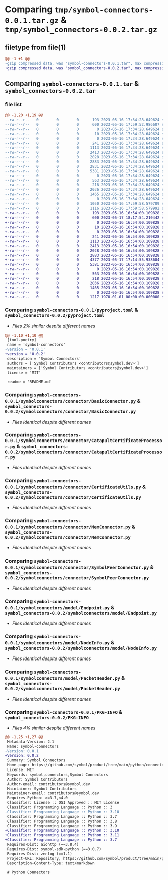 # Comparing `tmp/symbol-connectors-0.0.1.tar.gz` & `tmp/symbol_connectors-0.0.2.tar.gz`

## filetype from file(1)

```diff
@@ -1 +1 @@
-gzip compressed data, was "symbol-connectors-0.0.1.tar", max compression
+gzip compressed data, was "symbol_connectors-0.0.2.tar", max compression
```

## Comparing `symbol-connectors-0.0.1.tar` & `symbol_connectors-0.0.2.tar`

### file list

```diff
@@ -1,20 +1,19 @@
--rw-r--r--   0        0        0      193 2023-05-16 17:34:28.649624 symbol-connectors-0.0.1/README.md
--rw-r--r--   0        0        0      600 2023-05-16 17:59:52.986607 symbol-connectors-0.0.1/pyproject.toml
--rw-r--r--   0        0        0        0 2023-05-16 17:34:28.649624 symbol-connectors-0.0.1/symbolconnectors/__init__.py
--rw-r--r--   0        0        0       10 2023-05-16 17:34:28.649624 symbol-connectors-0.0.1/symbolconnectors/bindings/.gitignore
--rw-r--r--   0        0        0        0 2023-05-16 17:34:28.649624 symbol-connectors-0.0.1/symbolconnectors/bindings/__init__.py
--rw-r--r--   0        0        0      241 2023-05-16 17:34:28.649624 symbol-connectors-0.0.1/symbolconnectors/bindings/openssl.py
--rw-r--r--   0        0        0     1113 2023-05-16 17:34:28.649624 symbol-connectors-0.0.1/symbolconnectors/connector/BasicConnector.py
--rw-r--r--   0        0        0     2413 2023-05-16 17:34:28.649624 symbol-connectors-0.0.1/symbolconnectors/connector/CatapultCertificateProcessor.py
--rw-r--r--   0        0        0     2028 2023-05-16 17:34:28.649624 symbol-connectors-0.0.1/symbolconnectors/connector/CertificateUtils.py
--rw-r--r--   0        0        0     2883 2023-05-16 17:34:28.649624 symbol-connectors-0.0.1/symbolconnectors/connector/NemConnector.py
--rw-r--r--   0        0        0     2831 2023-05-16 17:34:28.649624 symbol-connectors-0.0.1/symbolconnectors/connector/SymbolConnector.py
--rw-r--r--   0        0        0     5381 2023-05-16 17:34:28.649624 symbol-connectors-0.0.1/symbolconnectors/connector/SymbolPeerConnector.py
--rw-r--r--   0        0        0        0 2023-05-16 17:34:28.649624 symbol-connectors-0.0.1/symbolconnectors/connector/__init__.py
--rw-r--r--   0        0        0      563 2023-05-16 17:34:28.649624 symbol-connectors-0.0.1/symbolconnectors/model/Endpoint.py
--rw-r--r--   0        0        0      218 2023-05-16 17:34:28.649624 symbol-connectors-0.0.1/symbolconnectors/model/Exceptions.py
--rw-r--r--   0        0        0     2036 2023-05-16 17:34:28.649624 symbol-connectors-0.0.1/symbolconnectors/model/NodeInfo.py
--rw-r--r--   0        0        0     1465 2023-05-16 17:34:28.649624 symbol-connectors-0.0.1/symbolconnectors/model/PacketHeader.py
--rw-r--r--   0        0        0        0 2023-05-16 17:34:28.649624 symbol-connectors-0.0.1/symbolconnectors/model/__init__.py
--rw-r--r--   0        0        0     1050 2023-05-16 17:59:58.579709 symbol-connectors-0.0.1/setup.py
--rw-r--r--   0        0        0     1116 2023-05-16 17:59:58.579992 symbol-connectors-0.0.1/PKG-INFO
+-rw-r--r--   0        0        0      193 2023-05-16 16:54:00.109828 symbol_connectors-0.0.2/README.md
+-rw-r--r--   0        0        0      600 2023-05-17 18:17:54.210442 symbol_connectors-0.0.2/pyproject.toml
+-rw-r--r--   0        0        0        0 2023-05-16 16:54:00.109828 symbol_connectors-0.0.2/symbolconnectors/__init__.py
+-rw-r--r--   0        0        0       10 2023-05-16 16:54:00.109828 symbol_connectors-0.0.2/symbolconnectors/bindings/.gitignore
+-rw-r--r--   0        0        0        0 2023-05-16 16:54:00.109828 symbol_connectors-0.0.2/symbolconnectors/bindings/__init__.py
+-rw-r--r--   0        0        0      241 2023-05-16 16:54:00.109828 symbol_connectors-0.0.2/symbolconnectors/bindings/openssl.py
+-rw-r--r--   0        0        0     1113 2023-05-16 16:54:00.109828 symbol_connectors-0.0.2/symbolconnectors/connector/BasicConnector.py
+-rw-r--r--   0        0        0     2413 2023-05-16 16:54:00.109828 symbol_connectors-0.0.2/symbolconnectors/connector/CatapultCertificateProcessor.py
+-rw-r--r--   0        0        0     2028 2023-05-16 16:54:00.109828 symbol_connectors-0.0.2/symbolconnectors/connector/CertificateUtils.py
+-rw-r--r--   0        0        0     2883 2023-05-16 16:54:00.109828 symbol_connectors-0.0.2/symbolconnectors/connector/NemConnector.py
+-rw-r--r--   0        0        0     4377 2023-05-17 17:14:55.938684 symbol_connectors-0.0.2/symbolconnectors/connector/SymbolConnector.py
+-rw-r--r--   0        0        0     5381 2023-05-16 16:54:00.109828 symbol_connectors-0.0.2/symbolconnectors/connector/SymbolPeerConnector.py
+-rw-r--r--   0        0        0        0 2023-05-16 16:54:00.109828 symbol_connectors-0.0.2/symbolconnectors/connector/__init__.py
+-rw-r--r--   0        0        0      563 2023-05-16 16:54:00.109828 symbol_connectors-0.0.2/symbolconnectors/model/Endpoint.py
+-rw-r--r--   0        0        0      218 2023-05-16 16:54:00.109828 symbol_connectors-0.0.2/symbolconnectors/model/Exceptions.py
+-rw-r--r--   0        0        0     2036 2023-05-16 16:54:00.109828 symbol_connectors-0.0.2/symbolconnectors/model/NodeInfo.py
+-rw-r--r--   0        0        0     1465 2023-05-16 16:54:00.109828 symbol_connectors-0.0.2/symbolconnectors/model/PacketHeader.py
+-rw-r--r--   0        0        0        0 2023-05-16 16:54:00.109828 symbol_connectors-0.0.2/symbolconnectors/model/__init__.py
+-rw-r--r--   0        0        0     1217 1970-01-01 00:00:00.000000 symbol_connectors-0.0.2/PKG-INFO
```

### Comparing `symbol-connectors-0.0.1/pyproject.toml` & `symbol_connectors-0.0.2/pyproject.toml`

 * *Files 2% similar despite different names*

```diff
@@ -1,10 +1,10 @@
 [tool.poetry]
 name = 'symbol-connectors'
-version = '0.0.1'
+version = '0.0.2'
 description = 'Symbol Connectors'
 authors = ['Symbol Contributors <contributors@symbol.dev>']
 maintainers = ['Symbol Contributors <contributors@symbol.dev>']
 license = 'MIT'
 
 readme = 'README.md'
```

### Comparing `symbol-connectors-0.0.1/symbolconnectors/connector/BasicConnector.py` & `symbol_connectors-0.0.2/symbolconnectors/connector/BasicConnector.py`

 * *Files identical despite different names*

### Comparing `symbol-connectors-0.0.1/symbolconnectors/connector/CatapultCertificateProcessor.py` & `symbol_connectors-0.0.2/symbolconnectors/connector/CatapultCertificateProcessor.py`

 * *Files identical despite different names*

### Comparing `symbol-connectors-0.0.1/symbolconnectors/connector/CertificateUtils.py` & `symbol_connectors-0.0.2/symbolconnectors/connector/CertificateUtils.py`

 * *Files identical despite different names*

### Comparing `symbol-connectors-0.0.1/symbolconnectors/connector/NemConnector.py` & `symbol_connectors-0.0.2/symbolconnectors/connector/NemConnector.py`

 * *Files identical despite different names*

### Comparing `symbol-connectors-0.0.1/symbolconnectors/connector/SymbolPeerConnector.py` & `symbol_connectors-0.0.2/symbolconnectors/connector/SymbolPeerConnector.py`

 * *Files identical despite different names*

### Comparing `symbol-connectors-0.0.1/symbolconnectors/model/Endpoint.py` & `symbol_connectors-0.0.2/symbolconnectors/model/Endpoint.py`

 * *Files identical despite different names*

### Comparing `symbol-connectors-0.0.1/symbolconnectors/model/NodeInfo.py` & `symbol_connectors-0.0.2/symbolconnectors/model/NodeInfo.py`

 * *Files identical despite different names*

### Comparing `symbol-connectors-0.0.1/symbolconnectors/model/PacketHeader.py` & `symbol_connectors-0.0.2/symbolconnectors/model/PacketHeader.py`

 * *Files identical despite different names*

### Comparing `symbol-connectors-0.0.1/PKG-INFO` & `symbol_connectors-0.0.2/PKG-INFO`

 * *Files 4% similar despite different names*

```diff
@@ -1,25 +1,27 @@
 Metadata-Version: 2.1
 Name: symbol-connectors
-Version: 0.0.1
+Version: 0.0.2
 Summary: Symbol Connectors
 Home-page: https://github.com/symbol/product/tree/main/python/connectors
 License: MIT
 Keywords: symbol,connectors,Symbol Connectors
 Author: Symbol Contributors
 Author-email: contributors@symbol.dev
 Maintainer: Symbol Contributors
 Maintainer-email: contributors@symbol.dev
 Requires-Python: >=3.7,<4.0
 Classifier: License :: OSI Approved :: MIT License
 Classifier: Programming Language :: Python :: 3
-Classifier: Programming Language :: Python :: 3.10
 Classifier: Programming Language :: Python :: 3.7
 Classifier: Programming Language :: Python :: 3.8
 Classifier: Programming Language :: Python :: 3.9
+Classifier: Programming Language :: Python :: 3.10
+Classifier: Programming Language :: Python :: 3.11
+Classifier: Programming Language :: Python :: 3.7
 Requires-Dist: aiohttp (==3.8.4)
 Requires-Dist: symbol-sdk-python (==3.0.7)
 Requires-Dist: zenlog (==1.1)
 Project-URL: Repository, https://github.com/symbol/product/tree/main/python/connectors
 Description-Content-Type: text/markdown
 
 # Python Connectors
```

